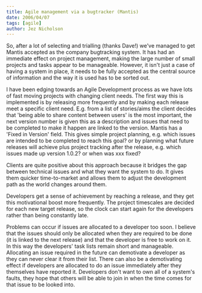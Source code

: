 ```yaml
---
title: Agile management via a bugtracker (Mantis)
date: 2006/04/07
tags: [agile]
author: Jez Nicholson
---
```

​​​​So, after a lot of selecting and trialling (thanks Dave!) we've managed to get Mantis accepted as the company bugtracking system. It has had an immediate effect on project management, making the large number of small projects and tasks appear to be manageable. However, it isn't just a case of having a system in place, it needs to be fully accepted as the central source of information and the way it is used has to be sorted out.

I have been edging towards an Agile Development process as we have lots of fast moving projects with changing client needs. The first way this is implemented is by releasing more frequently and by making each release meet a specific client need. E.g. from a list of stories/aims the client decides that 'being able to share content between users' is the most important, the next version number is given this as a description and issues that need to be completed to make it happen are linked to the version. Mantis has a 'Fixed in Version' field. This gives simple project planning, e.g. which issues are intended to be completed to reach this goal? or by planning what future releases will achieve plus project tracking after the release, e.g. which issues made up version 1.0.2? or when was xxx fixed?

Clients are quite positive about this approach because it bridges the gap between technical issues and what they want the system to do. It gives them quicker time-to-market and allows them to adjust the development path as the world changes around them.

Developers get a sense of achievement by reaching a release, and they get this motivational boost more frequently. The project timescales are decided for each new target release, so the clock can start again for the developers rather than being constantly late.

Problems can occur if issues are allocated to a developer too soon. I believe that the issues should only be allocated when they are required to be done (it is linked to the next release) and that the developer is free to work on it. In this way the developers' task lists remain short and manageable. Allocating an issue required in the future can demotivate a developer as they can never clear it from their list. There can also be a demotivating effect if developers are allocated to do an issue immediately after they themselves have reported it. Developers don't want to own all of a system's faults, they hope that others will be able to join in when the time comes for that issue to be looked into.